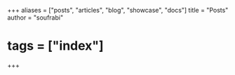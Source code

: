 +++
aliases = ["posts", "articles", "blog", "showcase", "docs"]
title = "Posts"
author = "soufrabi"
# tags = ["index"]
+++
